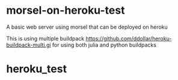 # morsel-on-heroku-test
A basic web server using morsel that can be deployed on heroku

This is using multiple buildpack https://github.com/ddollar/heroku-buildpack-multi.gi for using both julia and python buildpacks
# heroku_test
